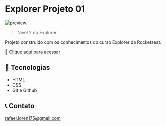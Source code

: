 # Explorer Projeto 01  

![preview](./.github/preview.png)

> Nivel 2 do Explorer

Projeto construido com os conhecimentos do curso Explorer da Rocketseat.

[🔗 Clique aqui para acessar](https://loren175.github.io/Projeto-01)

## 🚀 Tecnologias

- HTML
- CSS
- Git e Github

## 📞 Contato

rafael.loren175@gmail.com